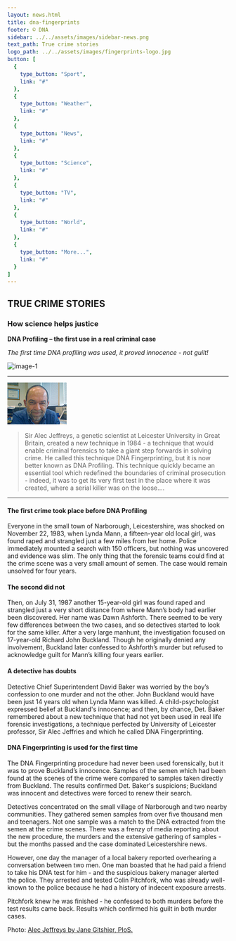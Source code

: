 ```yaml
---
layout: news.html
title: dna-fingerprints
footer: © DNA
sidebar: ../../assets/images/sidebar-news.png
text_path: True crime stories
logo_path: ../../assets/images/fingerprints-logo.jpg
button: [
  {
    type_button: "Sport",
    link: "#"
  },
  {
    type_button: "Weather",
    link: "#"
  },
  {
    type_button: "News",
    link: "#"
  },
  {
    type_button: "Science",
    link: "#"
  },
  {
    type_button: "TV",
    link: "#"
  },
  {
    type_button: "World",
    link: "#"
  },
  {
    type_button: "More...",
    link: "#"
  }
]
---
```

## TRUE CRIME STORIES

### How science helps justice

**DNA Profiling – the first use in a real criminal case**

_The first time DNA profiling was used, it proved innocence - not guilt!_


![image-1](../../assets/images/dna-fingerprints-jail.png)
***
![](../../assets/images/fingerprints-alex.png)
>Sir Alec Jeffreys, a genetic scientist at Leicester University in Great Britain, created a new technique in 1984 - a technique that would enable criminal forensics to take a giant step forwards in solving crime. He called this technique DNA Fingerprinting, but it is now better known as DNA Profiling. This technique quickly became an essential tool which redefined the boundaries of criminal prosecution - indeed, it was to get its very first test in the place where it was created, where a serial killer was on the loose....

***
#### The first crime took place before DNA Profiling

Everyone in the small town of Narborough, Leicestershire, was shocked on November 22, 1983, when Lynda Mann, a fifteen-year old local girl, was found raped and strangled just a few miles from her home. Police immediately mounted a search with 150 officers, but nothing was uncovered and evidence was slim. The only thing that the forensic teams could find at the crime scene was a very small amount of semen. The case would remain unsolved for four years.

#### The second did not

Then, on July 31, 1987 another 15-year-old girl was found raped and strangled just a very short distance from where Mann’s body had earlier been discovered. Her name was Dawn Ashforth. There seemed to be very few differences between the two cases, and so detectives started to look for the same killer. After a very large manhunt, the investigation focused on 17-year-old Richard John Buckland. Though he originally denied any involvement, Buckland later confessed to Ashforth’s murder but refused to acknowledge guilt for Mann’s killing four years earlier.

#### A detective has doubts

Detective Chief Superintendent David Baker was worried by the boy’s confession to one murder and not the other. John Buckland would have been just 14 years old when Lynda Mann was killed. A child-psychologist expressed belief at Buckland's innocence; and then, by chance, Det. Baker remembered about a new technique that had not yet been used in real life forensic investigations, a technique perfected by University of Leicester professor, Sir Alec Jeffries and which he called DNA Fingerprinting.

#### DNA Fingerprinting is used for the first time

The DNA Fingerprinting procedure had never been used forensically, but it was to prove Buckland’s innocence. Samples of the semen which had been found at the scenes of the crime were compared to samples taken directly from Buckland. The results confirmed Det. Baker's suspicions; Buckland was innocent and detectives were forced to renew their search.

Detectives concentrated on the small village of Narborough and two nearby communities. They gathered semen samples from over five thousand men and teenagers. Not one sample was a match to the DNA extracted from the semen at the crime scenes. There was a frenzy of media reporting about the new procedure, the murders and the extensive gathering of samples - but the months passed and the case dominated Leicestershire news.

However, one day the manager of a local bakery reported overhearing a conversation between two men. One man boasted that he had paid a friend to take his DNA test for him - and the suspicious bakery manager alerted the police. They arrested and tested Colin Pitchfork, who was already well-known to the police because he had a history of indecent exposure arrests.

Pitchfork knew he was finished - he confessed to both murders before the test results came back. Results which confirmed his guilt in both murder cases.


Photo: [Alec Jeffreys by Jane Gitshier, PloS.](http://en.wikipedia.org/wiki/File:Aleci-Jeffreys.jpg)
